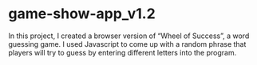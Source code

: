 # game-show-app_v1.2
In this project, I created a browser version of “Wheel of Success”, a word guessing game. I used Javascript to come up with a random phrase that players will try to guess by entering different letters into the program.
